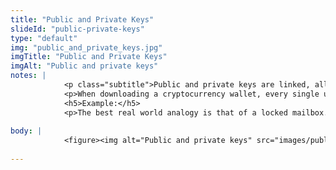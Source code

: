 ```yaml
--- 
title: "Public and Private Keys"
slideId: "public-private-keys"
type: "default"
img: "public_and_private_keys.jpg"
imgTitle: "Public and Private Keys"
imgAlt: "Public and private keys"
notes: | 
            <p class="subtitle">Public and private keys are linked, allowing anybody to send you a transaction. The user with the private key controls the associated cryptocurrency.</p>
            <p>When downloading a cryptocurrency wallet, every single user is provided with a pair of keys that are cryptographically linked. Your public key can be shared with anybody. It functions as a public address that can be on the receiving end of transactions. You are also assigned a private key which is the master password to your cryptocurrency. Unlike the appropriately named public key, the private key is not ever meant to be shared. The person who controls the private key controls the associated public key&apos;s cryptocurrency.</p>
            <h5>Example:</h5>
            <p>The best real world analogy is that of a locked mailbox. Everyone has access to your address, just like with a public key. Anybody can drop a message or funds in your mailbox, but only you have access to the key that opens the mailbox. This key is analogous to a private key. </p>
        
body: | 
            <figure><img alt="Public and private keys" src="images/public_and_private_keys.jpg" title="Public and Private Keys"></figure>
        
---
```

